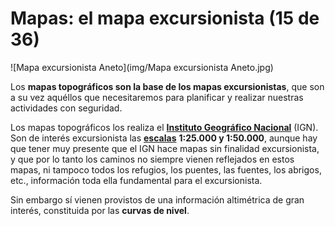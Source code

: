 # Mapas: el mapa excursionista (15 de 36)

![Mapa excursionista Aneto](img/Mapa excursionista Aneto.jpg)

Los **mapas topográficos son la base de los mapas excursionistas**, que son a su vez aquéllos que necesitaremos para planificar y realizar nuestras actividades con seguridad.

Los mapas topográficos los realiza el **[Instituto Geográfico Nacional](http://www.ign.es/ign/main/index.do "Instituto Geográfico Nacional")** (IGN). Son de interés excursionista las [**escalas**](http://es.wikipedia.org/wiki/Escala_(cartograf%C3%ADa) "Escala en Wikipedia") **1:25.000 y 1:50.000**, aunque hay que tener muy presente que el IGN hace mapas sin finalidad excursionista, y que por lo tanto los caminos no siempre vienen reflejados en estos mapas, ni tampoco todos los refugios, los puentes, las fuentes, los abrigos, etc., información toda ella fundamental para el excursionista.

Sin embargo sí vienen provistos de una información altimétrica de gran interés, constituida por las **curvas de nivel**. 
